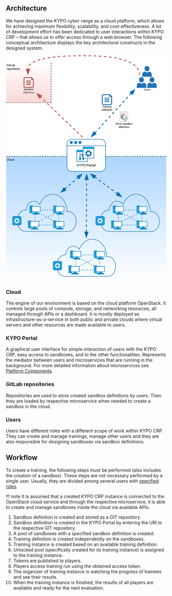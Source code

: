 ## Architecture
We have designed the KYPO cyber range as a cloud platform, which allows for achieving maximum flexibility, scalability, and cost-effectiveness. A lot of development effort has been dedicated to user interactions within KYPO CRP – that allows us to offer access through a web browser. The following conceptual architecture displays the key architectural constructs in the designed system.


![KYPO-portal-diagram](../img/KYPO-portal-diagram.png)

### Cloud
The engine of our environment is based on the cloud platform OpenStack. It controls large pools of compute, storage, and networking resources, all managed through APIs or a dashboard. It is mostly deployed as infrastructure-as-a-service in both public and private clouds where virtual servers and other resources are made available to users.

### KYPO Portal
A graphical user interface for simple interaction of users with the KYPO CRP, easy access to sandboxes, and to the other functionalities. Represents the mediator between users and microservices that are running in the background. For more detailed information about microservices see [Platform Components](../../operator-guide/platform-components/). 

### GitLab repositories 
Repositories are used to store created sandbox definitions by users. Then they are loaded by respective microservice when needed to create a sandbox in the cloud. 

### Users  
Users have different roles with a different scope of work within KYPO CRP. They can create and manage trainings, manage other users and they are also responsible for designing sandboxes via sandbox definitions. 


## Workflow
To create a training, the following steps must be performed (also includes the creation of a sandbox). These steps are not necessary performed by a single user. Usually, they are divided among several users with [specified roles](../../operator-guide/users-and-groups/roles/).

!!! note
    It is assumed that a created KYPO CRP instance is connected to the OpenStack cloud service and through the respective microservice, it is able to create and manage sandboxes inside the cloud via available APIs.

1. Sandbox definition is created and stored as a GIT repository. 
2. Sandbox definition is created in the KYPO Portal by entering the URI to the respective GIT repository. 
3. A pool of sandboxes with a specified sandbox definition is created. 
4. Training definition is created independently on the sandboxes. 
5. Training instance is created based on an available training definition. 
6. Unlocked pool (specifically created for its training instance) is assigned to the training instance. 
7. Tokens are published to players. 
8. Players access training run using the obtained access token. 
9. The organizer of training instance is watching the progress of trainees and see their results. 
10. When the training instance is finished, the results of all players are available and ready for the next evaluation. 
